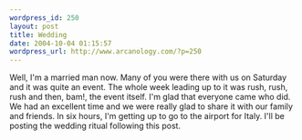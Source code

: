 ```yaml
--- 
wordpress_id: 250
layout: post
title: Wedding
date: 2004-10-04 01:15:57
wordpress_url: http://www.arcanology.com/?p=250
---
```

Well, I'm a married man now. Many of you were there with us on Saturday and it was quite an event. The whole week leading up to it was rush, rush, rush and then, bam!, the event itself. I'm glad that everyone came who did. We had an excellent time and we were really glad to share it with our family and friends. In six hours, I'm getting up to go to the airport for Italy. I'll be posting the wedding ritual following this post.